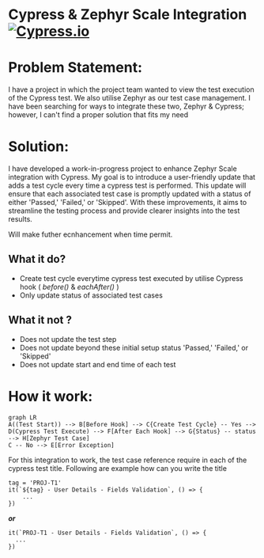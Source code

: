 # Cypress & Zephyr Scale Integration [![Cypress.io](https://img.shields.io/badge/tested%20with-Cypress-04C38E.svg)](https://www.cypress.io/)

# Problem Statement: 
I have a project in which the project team wanted to view the test execution of the Cypress test. We also utilise Zephyr as our test case management. I have been searching for ways to integrate these two, Zephyr & Cypress; however, I can't find a proper solution that fits my need

# Solution: 
I have developed a work-in-progress project to enhance Zephyr Scale integration with Cypress. My goal is to introduce a user-friendly update that adds a test cycle every time a cypress test is performed. This update will ensure that each associated test case is promptly updated with a status of either 'Passed,' 'Failed,' or 'Skipped'. With these improvements, it aims to streamline the testing process and provide clearer insights into the test results.

Will make futher ecnhancement when time permit.

## What it do?
- Create test cycle everytime cypress test executed by utilise Cypress hook ( *before()* & *eachAfter()* )
- Only update status of associated test cases

## What it not ?
- Does not update the test step
- Does not update beyond these initial setup status 'Passed,' 'Failed,' or 'Skipped'
- Does not update start and end time of each test

# How it work:

```mermaid
graph LR
A((Test Start)) --> B[Before Hook] --> C{Create Test Cycle} -- Yes --> D(Cypress Test Execute) --> F[After Each Hook] --> G{Status} -- status --> H[Zephyr Test Case]
C -- No --> E[Error Exception]
```

For this integration to work, the test case reference require in each of the cypress test title. Following are example how can you write the title

    tag = 'PROJ-T1'
    it(`${tag} - User Details - Fields Validation`, () => {
        ...
    })

***or***

    it(`PROJ-T1 - User Details - Fields Validation`, () => {
      ...
    })
